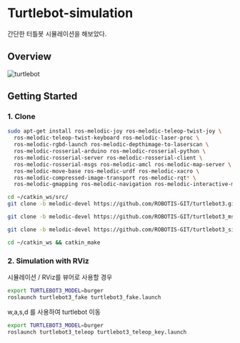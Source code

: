 # Turtlebot-simulation
간단한 터틀봇 시뮬레이션을 해보았다.

## Overview
![turtlebot](https://github.com/user-attachments/assets/a887df95-03bd-4e7c-b33a-3eed7e79390a)

## Getting Started
### 1. Clone


```sh
sudo apt-get install ros-melodic-joy ros-melodic-teleop-twist-joy \
  ros-melodic-teleop-twist-keyboard ros-melodic-laser-proc \
  ros-melodic-rgbd-launch ros-melodic-depthimage-to-laserscan \
  ros-melodic-rosserial-arduino ros-melodic-rosserial-python \
  ros-melodic-rosserial-server ros-melodic-rosserial-client \
  ros-melodic-rosserial-msgs ros-melodic-amcl ros-melodic-map-server \
  ros-melodic-move-base ros-melodic-urdf ros-melodic-xacro \
  ros-melodic-compressed-image-transport ros-melodic-rqt* \
  ros-melodic-gmapping ros-melodic-navigation ros-melodic-interactive-markers

cd ~/catkin_ws/src/
git clone -b melodic-devel https://github.com/ROBOTIS-GIT/turtlebot3.git

git clone -b melodic-devel https://github.com/ROBOTIS-GIT/turtlebot3_msgs.git

git clone -b melodic-devel https://github.com/ROBOTIS-GIT/turtlebot3_simulations.git

cd ~/catkin_ws && catkin_make
```

### 2. Simulation with RViz

시뮬레이션 / RViz를 뷰어로 사용할 경우
```sh
export TURTLEBOT3_MODEL=burger
roslaunch turtlebot3_fake turtlebot3_fake.launch
```
w,a,s,d 를 사용하여 turtlebot 이동
```sh
export TURTLEBOT3_MODEL=burger
roslaunch turtlebot3_teleop turtlebot3_teleop_key.launch
```

